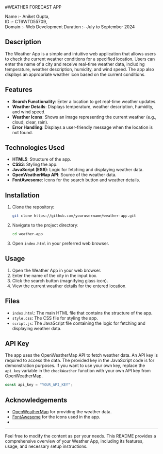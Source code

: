 
#WEATHER FORECAST APP

Name :- Aniket Gupta,              
ID :- CT6WTD55709,                   
Domain :- Web Development 
Duration :- July to September 2024

## Description

The Weather App is a simple and intuitive web application that allows users to check the current weather conditions for a specified location. Users can enter the name of a city and receive real-time weather data, including temperature, weather description, humidity, and wind speed. The app also displays an appropriate weather icon based on the current conditions.

## Features

- **Search Functionality**: Enter a location to get real-time weather updates.
- **Weather Details**: Displays temperature, weather description, humidity, and wind speed.
- **Weather Icons**: Shows an image representing the current weather (e.g., cloud, clear, rain).
- **Error Handling**: Displays a user-friendly message when the location is not found.

## Technologies Used

- **HTML5**: Structure of the app.
- **CSS3**: Styling the app.
- **JavaScript (ES6)**: Logic for fetching and displaying weather data.
- **OpenWeatherMap API**: Source of the weather data.
- **FontAwesome**: Icons for the search button and weather details.

## Installation

1. Clone the repository:
    ```sh
    git clone https://github.com/yourusername/weather-app.git
    ```
2. Navigate to the project directory:
    ```sh
    cd weather-app
    ```
3. Open `index.html` in your preferred web browser.

## Usage

1. Open the Weather App in your web browser.
2. Enter the name of the city in the input box.
3. Click the search button (magnifying glass icon).
4. View the current weather details for the entered location.

## Files

- `index.html`: The main HTML file that contains the structure of the app.
- `style.css`: The CSS file for styling the app.
- `script.js`: The JavaScript file containing the logic for fetching and displaying weather data.

## API Key

The app uses the OpenWeatherMap API to fetch weather data. An API key is required to access the data. The provided key in the JavaScript code is for demonstration purposes. If you want to use your own key, replace the `api_key` variable in the `checkWeather` function with your own API key from OpenWeatherMap.

```javascript
const api_key = "YOUR_API_KEY";
```

## Acknowledgements

- [OpenWeatherMap](https://openweathermap.org/) for providing the weather data.
- [FontAwesome](https://fontawesome.com/) for the icons used in the app.
- 
---

Feel free to modify the content as per your needs. This README provides a comprehensive overview of your Weather App, including its features, usage, and necessary setup instructions.
